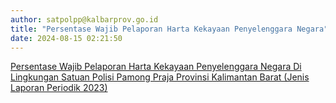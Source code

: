 ```yaml
---
author: satpolpp@kalbarprov.go.id
title: "Persentase Wajib Pelaporan Harta Kekayaan Penyelenggara Negara"
date: 2024-08-15 02:21:50
---
```

<p><a href="/file/H1Sj8vM3XZPBfDbOYTPd.pdf">Persentase Wajib Pelaporan Harta Kekayaan Penyelenggara Negara Di Lingkungan Satuan Polisi Pamong Praja Provinsi Kalimantan Barat (Jenis Laporan Periodik 2023)</a></p>
